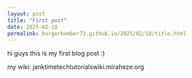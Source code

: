 ```yaml
---
layout: post
title: "First post"
date: 2025-02-18
permalink: burgerbomber73.github.io/2025/02/18/title.html
---
```


hi guys this is my first blog post :)


my wiki: janktimetechtutorialswiki.miraheze.org
